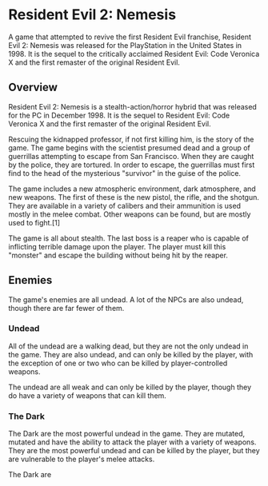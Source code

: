 # Resident Evil 2: Nemesis

A game that attempted to revive the first Resident Evil franchise, Resident Evil 2: Nemesis was released for the PlayStation in the United States in 1998. It is the sequel to the critically acclaimed Resident Evil: Code Veronica X and the first remaster of the original Resident Evil.

## Overview

Resident Evil 2: Nemesis is a stealth-action/horror hybrid that was released for the PC in December 1998. It is the sequel to Resident Evil: Code Veronica X and the first remaster of the original Resident Evil.

Rescuing the kidnapped professor, if not first killing him, is the story of the game. The game begins with the scientist presumed dead and a group of guerrillas attempting to escape from San Francisco. When they are caught by the police, they are tortured. In order to escape, the guerrillas must first find to the head of the mysterious "survivor" in the guise of the police.

The game includes a new atmospheric environment, dark atmosphere, and new weapons. The first of these is the new pistol, the rifle, and the shotgun. They are available in a variety of calibers and their ammunition is used mostly in the melee combat. Other weapons can be found, but are mostly used to fight.[1]

The game is all about stealth. The last boss is a reaper who is capable of inflicting terrible damage upon the player. The player must kill this "monster" and escape the building without being hit by the reaper.

## Enemies

The game's enemies are all undead. A lot of the NPCs are also undead, though there are far fewer of them.

### Undead

All of the undead are a walking dead, but they are not the only undead in the game. They are also undead, and can only be killed by the player, with the exception of one or two who can be killed by player-controlled weapons.

The undead are all weak and can only be killed by the player, though they do have a variety of weapons that can kill them.

### The Dark

The Dark are the most powerful undead in the game. They are mutated, mutated and have the ability to attack the player with a variety of weapons. They are the most powerful undead and can be killed by the player, but they are vulnerable to the player's melee attacks.

The Dark are